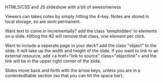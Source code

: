 HTML5/CSS and JS slideshow with a bit of awesomeness

Viewers can takes notes by simply hitting the 4-key. Notes are stored in local storage, so are semi permanent.

Want text to come in incrementally?  add the class 'temphidden' to elements on a slide. Hitting the #2 will remove that class, one element per click.

Want to include a seperate page in your deck? add the class "object" to the slide. It will take up the width and height of the slide. If you want to link to an external resource, add &lt;a href="link to source" class="objectlink"> and the link will be in the upper right corner of the slide.

Slides move back and forth with the arrow keys, unless you are in a contenteditable section (so that you can hit the space bar).
